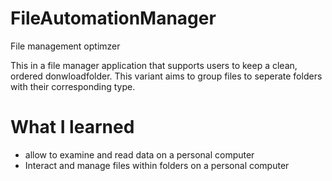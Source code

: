 # FileAutomationManager
File management optimzer

This in a file manager application that supports users to keep a clean, ordered donwloadfolder. This variant aims to group files to seperate folders with their corresponding type.

# What I learned

- allow to examine and read data on a personal computer
- Interact and manage files within folders on a personal computer
